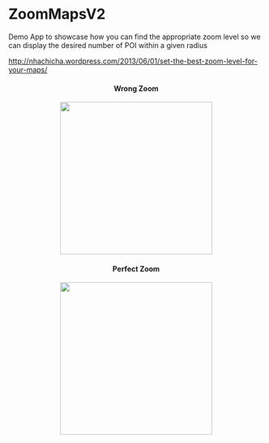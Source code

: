 ZoomMapsV2
==========

Demo App to showcase how you can find the appropriate zoom level  so we can display the desired number of POI within a given radius

http://nhachicha.wordpress.com/2013/06/01/set-the-best-zoom-level-for-your-maps/


<div align="center"> 
<h4>Wrong Zoom</h4>
<img src="http://nhachicha.files.wordpress.com/2013/06/wrong_zoom.png" width=300>

</div>

<div align="center">
<h4>Perfect Zoom</h4>
<img src="http://nhachicha.files.wordpress.com/2013/06/appropriate_zoom.png" width=300>
</div>

